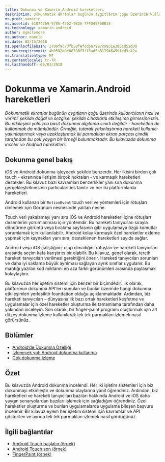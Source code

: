 ```yaml
---
title: Dokunma ve Xamarin.Android hareketleri
description: Dokunmatik ekranlar bugünün aygıtların çoğu üzerinde kullanıcıların hızlı ve verimli şekilde doğal ve sezgisel şekilde cihazlarla etkileşime girmesine izin. Bu etkileşimi yalnızca basit dokunma algılama sınırlı değildir - hareketleri de kullanmak da mümkündür. Örneğin, tutarak yakınlaştırma hareketi kullanıcı yakınlaştırmak veya uzaklaştırmak iki parmakları ekran parçası çimdik tarafından bu çok yaygın bir örneği bulunmaktadır. Bu kılavuzda dokunma inceler ve Android hareketleri.
ms.prod: xamarin
ms.assetid: 61874769-978A-4562-9B2A-7FFD45F58B38
ms.technology: xamarin-android
author: mgmclemore
ms.author: mamcle
ms.date: 02/16/2018
ms.openlocfilehash: 3700f9c73fb58fefcdba7987c9931e385cd52d38
ms.sourcegitcommit: 4b0582a0f06598f3ff8ad5b817946459fed3c42a
ms.translationtype: MT
ms.contentlocale: tr-TR
ms.lasthandoff: 05/03/2018
---
```

# <a name="touch-and-gestures-in-xamarinandroid"></a>Dokunma ve Xamarin.Android hareketleri

_Dokunmatik ekranlar bugünün aygıtların çoğu üzerinde kullanıcıların hızlı ve verimli şekilde doğal ve sezgisel şekilde cihazlarla etkileşime girmesine izin. Bu etkileşimi yalnızca basit dokunma algılama sınırlı değildir - hareketleri de kullanmak da mümkündür. Örneğin, tutarak yakınlaştırma hareketi kullanıcı yakınlaştırmak veya uzaklaştırmak iki parmakları ekran parçası çimdik tarafından bu çok yaygın bir örneği bulunmaktadır. Bu kılavuzda dokunma inceler ve Android hareketleri._

## <a name="touch-overview"></a>Dokunma genel bakış

iOS ve Android dokunma işleyecek şekilde benzerdir. Her ikisini birden çok touch - ekranında iletişim birçok noktaları - ve karmaşık hareketleri destekler. Bu kılavuz bazı kavramları benzerlikler yanı sıra dokunma gerçekleştirilmesinin particularities tanıtır ve her iki platformlarda hareketleri.

Android kullanan bir `MotionEvent` touch veri ve yöntemleri için rötuşları dinlemek için Görünüm nesnesinde yalıtan nesne.

Touch veri yakalamayı yanı sıra iOS ve Android hareketleri içine rötuşları desenlerini yorumlanması için yöntemdir. Bu hareketi tanıyıcıları sırayla döndürme görüntü veya bırakma sayfasının gibi uygulamaya özgü komutlar yorumlamak için kullanılabilir. Android kolay karmaşık özel hareketler ekleme yapmak için kaynakları yanı sıra, desteklenen hareketleri sayıda sağlar.

Android veya iOS çalıştığınız olup olmadığını rötuşları ve hareketi tanıyıcıları arasında seçim kafa karıştırıcı bir olabilir. Bu kılavuz, genel olarak, tercih hareketi tanıyıcıları verilmesi gerektiğini önerir. Hareketi tanıyıcıları sorunları ve daha iyi saklama büyük ayrılması sağlayan ayrık sınıflar uygulanır. Bu mantığı yazılan kod miktarını en aza farklı görünümleri arasında paylaşmak kolaylaştırır.

Bu kılavuzda her işletim sistemi için benzer bir biçimdedir: ilk olarak, platformun dokunma API'leri sunulan ve bunlar üzerinde hangi dokunma etkileşimleri yerleşiktir foundation olduğu açıklanmaktadır. Ardından, biz hareketi tanıyıcıları – dünyasına ilk bazı ortak hareketleri keşfetme ve uygulamalar için özel hareketler oluşturma ile tamamlama tarafından daha yakından inceleyin. Son olarak, bir finger-paint programı oluşturmak için alt düzey dokunma izleme kullanılarak tek tek parmakları izlemek nasıl görürsünüz.

## <a name="sections"></a>Bölümler

-  [Android’de Dokunma Özelliği](~/android/app-fundamentals/touch/android-touch-walkthrough.md)
-  [İzlenecek yol: Android dokunma kullanma](~/android/app-fundamentals/touch/android-touch-walkthrough.md)
-  [Çok dokunma izleme](touch-tracking.md)

## <a name="summary"></a>Özet

Bu kılavuzda Android dokunma incelendi. Her iki işletim sistemleri için biz dokunmayı etkinleştir ve dokunma olaylarına yanıt öğrendiniz. Ardından, biz hareketleri ve hareketi tanıyıcıları bazıları hakkında Android ve iOS daha yaygın senaryolardan bazıları işlemek için sağladığını öğrendiniz. Özel hareketler oluşturma ve bunları uygulamalarda uygulama bileşen başvuru incelenir. Bir kılavuz eylem her işletim sistemi için kavramlar ve API gösterilen ve ayrıca tek tek parmakları izlemek nasıl gördüğünüz.



## <a name="related-links"></a>İlgili bağlantılar

- [Android Touch başlatın (örnek)](https://developer.xamarin.com/samples/monodroid/ApplicationFundamentals/Touch_start)
- [Android Touch son (örnek)](https://developer.xamarin.com/samples/monodroid/ApplicationFundamentals/Touch_final)
- [FingerPaint (örnek)](https://developer.xamarin.com/samples/monodroid/ApplicationFundamentals/FingerPaint)
